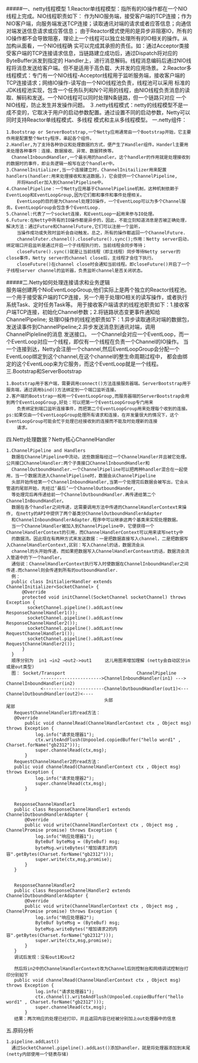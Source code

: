 #####一、netty线程模型
    1.Reactor单线程模型：指所有的IO操作都在一个NIO线程上完成。NIO线程职责如下：
        作为NIO服务端，接受客户端的TCP连接；作为NIO客户端，向服务端发送TCP连接；读取通讯对端的请求或者应答信息；向通信对端发送信息请求或应答信息；
        由于Reactor模式使用的是异步非阻塞IO，所有的IO操作都不会导致阻塞，理论上一个线程可以独立处理所有的IO相关的操作。从加构从面看，一个NIO线程确
        实可以完成其承担的责任。如：通过Acceptor类接受客户端的TCP连接请求信息，当链路建立成功后，通过Dispatch将对应的ByteBuffer派发到指定的
        Handler上，进行消息解码。线程消息编码后通过NIO线程将消息发送给客户端。但不是适用于高负载、大并发的应用场景。
    2.Reactor多线程模式：专门有一个NIO线程-Acceptor线程用于监听服务端，接收客户端的TCP连接请求；网络IO操作-读写由一个NIO线程池负责，线程池可以采用
        标准的JDK线程池实现，包含一个任务队列和N个可用的线程，由NIO线程负责消息的读取、解码和发送。一个NIO线程可以同时处理N条链路，但一个链路只对应
        一个NIO线程，防止发生并发操作问题。
    ３.netty线程模式：netty的线程模型不是一成不变的，它取决于用户的启动参数配置。通过设置不同的启动参数，Netty可以同时支持Reactor单线程模式、多线程
        模式和主从多线程模型。
一.netty组件：  

    1.Bootstrap or ServerBootstrap,一个Netty应用通常由一个Bootstrap开始，它主要作用是配置整个Netty程序，串起各个组件。
    2.Handler,为了支持各种协议和处理数据的方式，便产生了Handler组件。Handerl主要用来处理各种事件：连接、数据接收、异常、数据转换等。
      ChannelInboundHandler,一个最长用的handler。这个handler的作用就是处理接收到的数据时的事件，即业务逻辑一般写在这个handler中。
    3.ChannelInitializer,当一个连接建立时，ChannelInitailizer用来配置handlers(handler:用来处理接收和发送数据。)，它会提供一个ChannelPipeline,
        并将Handler加入到ChannelPipeline中。
    4.ChannelPipeline：一个Netty应用基于ChannelPipeline机制，这种机制依赖于EventLoop和EventLoopGroup,因为它们都和事件和事件处理相关。
        EventLoop的目的是为Channel处理IO操作，一个EventLoop可以为多个Channel服务。EventLoopGroup会包含多个EventLoop.
    5.Channel:代表了一个socket连接，和EventLoop一起用来参与IO处理。
    6.Future:在Netty中所有的IO操作都是异步的，因此，不能立刻知道消息是否被正确处理，解决方法：通过Future和ChannelFuture,它们可以注册一个监听，
        当操作成功或失败时监听会自动触发。总之，所有的操作都返回一个ChannelFuture.
        channelFuter.channel().closeFuture().sync();作用：Netty server启动，绑定端口开启监听是通过开启一个子线程执行的，当前线程会同步等待；
        closeFuture().sync()就是让当前线程（即主线程）同步等待Netty server的close事件，Netty server的channel close后，主线程才会往下执行。
        closeFuture()在channel close时会通知当前线程。即closeFuture()开启了一个子线程server channel的监听器，负责监听channel是否关闭状态。  
#####二.Netty如何处理连接请求和业务逻辑  
    服务端创建两个NioEventLoopGroup,他们实际上是两个独立的Reactor线程池。一个用于接受客户端的TCP连接，另一个用于处理IO相关的读写操作，或者执行
    系统Task、定时任务Task等。
    用于接收客户端请求的线程池职责如下：1.接收客户端TCP连接，初始化Channel参数；2.将链路状态变更事件通知给ChannelPipeline;
    处理IO操作的线程池职责如下：1.异步读取通讯对端的数据包，发送读事件到ChannelPipeline;2.异步发送消息到通讯对端，调用ChannelPipleline的消息
    发送接口。
    一个Channel会对应一个EventLoop，而一个EventLoop对应一个线程，即仅有一个线程在负责一个Channel的IO操作。
    当一个连接到达，Netty会注册一个channel,然后EventLoopGroup会分配一个EventLoop绑定到这个channel,在这个channel的整生命周期过程中，
    都会由绑定的这个EventLoop来为它服务，而这个EventLoop就是一个线程。
三.Bootstrap和ServerBootstrap  
    
    1.Bootstrap用于客户端，需要调用connect()方法连接服务器端。ServerBootstrap用于服务端，通过调用bind()方法绑定到一个端口监听连接。
    2.客户端的Bootstrap一般用一个EventLoopGroup,而服务器端的ServerBootstrap会用到两个EventLoopGroup,好处：可以把第一个EventLoopGroup专门用来
        负责绑定到端口监听连接事件，而把第二个EventLoopGroup用来处理每个收到的连接。
    ps:如果仅由一个EventLoopGroup处理所有请求和连接，在并发量很大的情况下，这个EventLoopGroup可能会忙于处理已经接收到的连接而不能及时处理新的连接
        请求。  
四.Netty处理数据？Netty核心ChannelHandler
    
    1.ChannelPipeline and Handlers
      数据在ChannelPipeline中流动，这些数据每经过一个ChannelHandler并且被它处理。公共接口ChannelHandler:两个子类接口ChannelInboundHandler和
      ChannelOutboundHandler.一个ChannelPipeline可以把两种handler混合在一起使用，当一个数据流进入ChannelPipeline时，数据会从ChannelPipeline
      头部开始传给第一个ChannelInboundHandler,当第一个处理完后数据会被写出，它会从管道的尾部开始，先经过‘最后’一个ChannelOutboundHander,
      等处理完后再传递给前一个ChannelOutboundHandler.再传递给第二个ChannelInBoundHandler。
      数据在各个handler之间传递，这需要调用方法中传递的ChannelHandlerContext来操作, 在netty的API中提供了两个基类分ChannelOutboundHandlerAdapter
      和ChannelInboundHandlerAdapter.程序中可以继承这两个基类来实现处理数据。
      当一个ChannelHandler被加入到ChannelPipeline中，它便获得一个ChannelHandlerContext的引用，而ChannelHandlerContext可以用来读写netty中
      的数据流。因此现在有两种方式来发送数据：一是把数据直接写入channel，二是把数据写入ChannelHandlerContext,区别：写入Channel的话，数据流会从
      channel的头开始传递，而如果把数据写入ChannelHandlerConteaxt的话，数据流会流入管道中的下一个handler。
      通俗说：ChannelHandlerContext执行写入时使数据在ChannelInboundHandler之间传递.而channel则会传递到所有的outboundHandler.
      例：
      public class InitialierHandler extends ChannelInitializer<SocketChannel> {
          @Override
          protected void initChannel(SocketChannel socketChannel) throws Exception {
            socketChannel.pipeline().addLast(new ResponseChannelHandler1());
            socketChannel.pipeline().addLast(new ResponseChannelHandler2());
            socketChannel.pipeline().addLast(new RequestChannelHandler1());
            socketChannel.pipeline().addLast(new RequestChannelHandler2());
          }
      }
      顺序分别为  in1 →in2 →out2->out1     这儿用图来增加理解 (netty会自动区分in或是out类型)
      图： Socket/Transport                           ChannelPipeline
                 ----------------------->ChannelInboundHandler(in1) ---> ChannelInboundHandler(in2) 
                 <-----------------------ChannelOutboundHandler(out1)<---ChannelOutboundHandler(out2)<----           
                                         头部                                                         尾部
       RequestChannelHandler1的read方法：
       @Override
           public void channelRead(ChannelHandlerContext ctx , Object msg) throws Exception {
               log.info("请求处理器1");
               ctx.writeAndFlush(Unpooled.copiedBuffer("hello word1" , Charset.forName("gb2312")));
               super.channelRead(ctx,msg);
           }
       RequestChannelHandler2的read方法：
       public void channelRead(ChannelHandlerContext ctx , Object msg) throws Exception {
               log.info("请求处理器2");
               super.channelRead(ctx,msg);
           }
       
       
       ResponseChannelHandler1
       public class ResponseChannelHandler1 extends ChannelOutboundHandlerAdapter {
           @Override
           public void write(ChannelHandlerContext ctx , Object msg , ChannelPromise promise) throws Exception {
               log.info("响应处理器1");
               ByteBuf byteMsg = (ByteBuf) msg;
               byteMsg.writeBytes("增加请求1的内容".getBytes(Charset.forName("gb2312")));
               super.write(ctx,msg,promise);
           }
       }
       
       
       ResponseChannelHandler2
       public class ResponseChannelHandler2 extends ChannelOutboundHandlerAdapter {
           @Override
           public void write(ChannelHandlerContext ctx , Object msg , ChannelPromise promise) throws Exception {
               log.info("响应处理器2");
               ByteBuf byteMsg = (ByteBuf) msg;
               byteMsg.writeBytes("增加请求2的内容".getBytes(Charset.forName("gb2312")));
               super.write(ctx,msg,promise);
           }
       }
       调试后发现：没有out1和out2
       
       然后将in2中的ChannelHandlerContext改为Channel后则控制台和网络调试控制台打印分别如下
       public void channelRead(ChannelHandlerContext ctx , Object msg) throws Exception {
               log.info("请求处理器1");
               ctx.channel().writeAndFlush(Unpooled.copiedBuffer("hello word1" , Charset.forName("gb2312")));
               super.channelRead(ctx,msg);
           } 
       结果：两次响应的处理已经打印，并且返回内容已经被分别加上out处理器中的信息     
   五.原码分析  
        
    1.pipeline.addLast()
      通过SocketChannel.pipeline().addLast()添加handler，就是将处理器添加到末尾(netty内部使用一个链表存储)